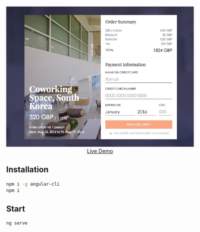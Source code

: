 <p align="center">
  <a href="http://checkout.raincal.top">
    <img src="./002-checkout.jpg"/>
    <br />
    Live Demo
  </a>
</p>

## Installation
```bash
npm i -g angular-cli
npm i
```

## Start
```bash
ng serve
```
